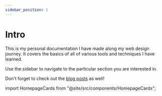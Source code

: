```yaml
---
sidebar_position: 1
---
```


# Intro

This is my personal documentation I have made along my web design journey. It covers the basics of all of various tools and techniques I have learned.

Use the sidebar to navigate to the particular section you are interested in.

Don't forget to check out the [blog posts](/blog) as well!

import HomepageCards from "@site/src/components/HomepageCards";

<HomepageCards />
